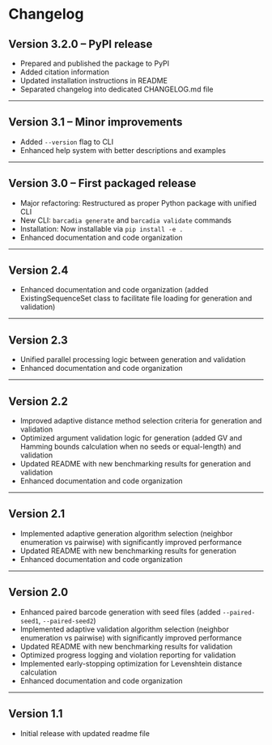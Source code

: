 # Changelog

## Version 3.2.0 – PyPI release
- Prepared and published the package to PyPI
- Added citation information
- Updated installation instructions in README
- Separated changelog into dedicated CHANGELOG.md file

---

## Version 3.1 – Minor improvements
- Added `--version` flag to CLI
- Enhanced help system with better descriptions and examples

---

## Version 3.0 – First packaged release
- Major refactoring: Restructured as proper Python package with unified CLI
- New CLI: `barcadia generate` and `barcadia validate` commands
- Installation: Now installable via `pip install -e .`
- Enhanced documentation and code organization

---

## Version 2.4
- Enhanced documentation and code organization (added ExistingSequenceSet class to facilitate file loading for generation and validation)

---

## Version 2.3
- Unified parallel processing logic between generation and validation
- Enhanced documentation and code organization

---

## Version 2.2
- Improved adaptive distance method selection criteria for generation and validation
- Optimized argument validation logic for generation (added GV and Hamming bounds calculation when no seeds or equal-length) and validation
- Updated README with new benchmarking results for generation and validation
- Enhanced documentation and code organization

---

## Version 2.1
- Implemented adaptive generation algorithm selection (neighbor enumeration vs pairwise) with significantly improved performance
- Updated README with new benchmarking results for generation
- Enhanced documentation and code organization

---

## Version 2.0
- Enhanced paired barcode generation with seed files (added `--paired-seed1`, `--paired-seed2`)
- Implemented adaptive validation algorithm selection (neighbor enumeration vs pairwise) with significantly improved performance
- Updated README with new benchmarking results for validation
- Optimized progress logging and violation reporting for validation
- Implemented early-stopping optimization for Levenshtein distance calculation
- Enhanced documentation and code organization

---

## Version 1.1
- Initial release with updated readme file
